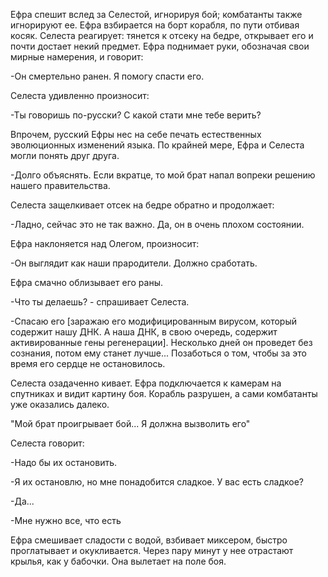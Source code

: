 Ефра спешит вслед за Селестой, игнорируя бой; комбатанты также игнорируют ее. Ефра взбирается на борт корабля, по пути отбивая косяк. Селеста реагирует: тянется к отсеку на бедре, открывает его и почти достает некий предмет. Ефра поднимает руки, обозначая свои мирные намерения, и говорит: 

-Он смертельно ранен. Я помогу спасти его.

Селеста удивленно произносит:

-Ты говоришь по-русски? С какой стати мне тебе верить?

Впрочем, русский Ефры нес на себе печать естественных эволюционных изменений языка. По крайней мере, Ефра и Селеста могли понять друг друга.

-Долго объяснять. Если вкратце, то мой брат напал вопреки решению нашего правительства.

Селеста защелкивает отсек на бедре обратно и продолжает:

-Ладно, сейчас это не так важно. Да, он в очень плохом состоянии.

Ефра наклоняется над Олегом, произносит:

-Он выглядит как наши прародители. Должно сработать.

Ефра смачно облизывает его раны.

-Что ты делаешь? - спрашивает Селеста.

-Спасаю его [заражаю его модифицированным вирусом, который содержит нашу ДНК. А наша ДНК, в свою очередь, содержит активированные гены регенерации]. Несколько дней он проведет без сознания, потом ему станет лучше... Позаботься о том, чтобы за это время его сердце не остановилось.

Селеста озадаченно кивает.
Ефра подключается к камерам на спутниках и видит картину боя. Корабль разрушен, а сами комбатанты уже оказались далеко.

"Мой брат проигрывает бой... Я должна вызволить его"

Селеста говорит:

-Надо бы их остановить.

-Я их остановлю, но мне понадобится сладкое. У вас есть сладкое?

-Да...

-Мне нужно все, что есть

Ефра смешивает сладости с водой, взбивает миксером, быстро проглатывает и окукливается. Через пару минут у нее отрастают крылья, как у бабочки. Она вылетает на поле боя.

